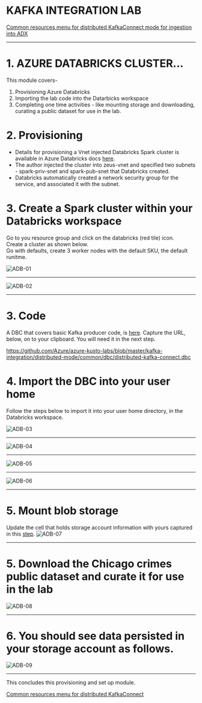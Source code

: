 
# KAFKA INTEGRATION LAB

[Common resources menu for distributed KafkaConnect mode for ingestion into ADX](README.md)
<hr>

# 1. AZURE DATABRICKS CLUSTER...
This module covers-
1.  Provisioning Azure Databricks
2.  Importing the lab code into the Datarbicks workspace
3.  Completing one time activities - like mounting storage and downloading, curating a public dataset for use in the lab.

# 2. Provisioning
- Details for provisioning a Vnet injected Databricks Spark cluster is available in Azure Databricks docs [here](https://docs.microsoft.com/en-us/azure/databricks/administration-guide/cloud-configurations/azure/vnet-inject).
- The author injected the cluster into zeus-vnet and specified two subnets - spark-priv-snet and spark-pub-snet that Databricks created.
- Databricks automatically created a network security group for the service, and associated it with the subnet.

# 3. Create a Spark cluster within your Databricks workspace
Go to you resource group and click on the databricks (red tile) icon.<br>
Create a cluster as shown below.<br>
Go with defaults, create 3 worker nodes with the default SKU, the default runitme.


![ADB-01](../images/databricks-01.png)
<br>
<hr>

![ADB-02](../images/databricks-02.png)
<br>
<hr>

# 3. Code

A DBC that covers basic Kafka producer code, is [here](dbc).  Capture the URL, below, on to your clipboard.  You will need it in the next step.<br>

https://github.com/Azure/azure-kusto-labs/blob/master/kafka-integration/distributed-mode/common/dbc/distributed-kafka-connect.dbc


# 4. Import the DBC into your user home

Follow the steps below to import it into your user home directory, in the Databricks workspace.

![ADB-03](../images/databricks-03.png)
<br>
<hr>

![ADB-04](../images/databricks-04.png)
<br>
<hr>

![ADB-05](../images/databricks-05.png)
<br>
<hr>

![ADB-06](../images/databricks-06.png)
<br>
<hr>

# 5. Mount blob storage
Update the cell that holds storage account information with yours captured in this [step](create-storage.md#3-capture-storage-account-name-and-key-for-subsequent-use-in-spark).
![ADB-07](../images/databricks-07.png)
<br>
<hr>

# 5. Download the Chicago crimes public dataset and curate it for use in the lab

![ADB-08](../images/databricks-08.png)
<br>
<hr>

# 6. You should see data persisted in your storage account as follows. 

![ADB-09](../images/databricks-09.png)
<br>
<hr>

This concludes this provisioning and set up module.

[Common resources menu for distributed KafkaConnect](README.md)



